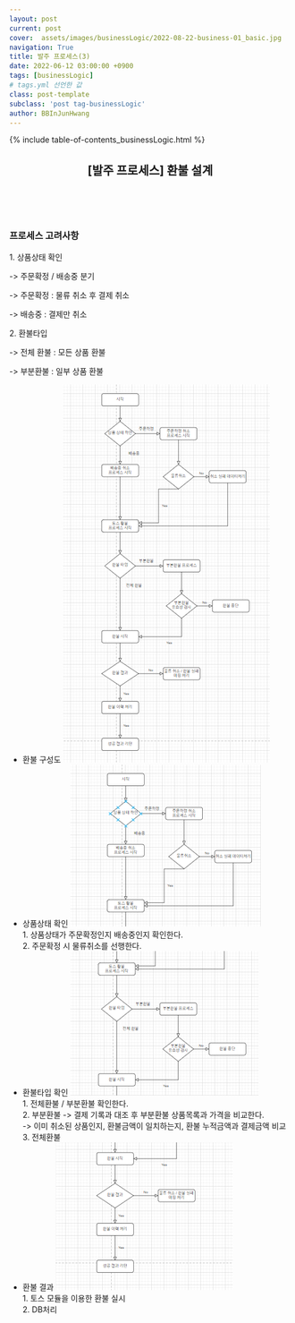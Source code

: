 ```yaml
---
layout: post
current: post
cover:  assets/images/businessLogic/2022-08-22-business-01_basic.jpg
navigation: True
title: 발주 프로세스(3)
date: 2022-06-12 03:00:00 +0900
tags: [businessLogic]  
# tags.yml 선언한 값
class: post-template
subclass: 'post tag-businessLogic'
author: BBInJunHwang
---
```


{% include table-of-contents_businessLogic.html %}
<div>
    <header>
      <h2 class="title">[발주 프로세스] 환불 설계</h2><br>
    </header>
    <div>
      <h3 class="subTitle">프로세스 고려사항</h3>
      <p>1. 상품상태 확인</p>
      <p>-> 주문확정 / 배송중 분기</p>
      <p>-> 주문확정 : 물류 취소 후 결제 취소 </p>
      <p>-> 배송중 : 결제만 취소</p>
      <p>2. 환불타입</p>
      <p>-> 전체 환불 : 모든 상품 환불</p>
      <p>-> 부분환불 : 일부 상품 환불 </p>
    </div>
    <div class="listWrapper">
      <span style="font-size: 20px;"></span>
      <ul class="imageList">
        <li>
          <div class="area">
          <span>환불 구성도</span>
            <img data-action="zoom" src="/assets/images/businessLogic/businessLogic04/ch04_refund01.PNG" alt='absolute'>
            <div>
            </div>
          </div>
        </li>
        <li>
          <div class="area">
          <span>상품상태 확인</span>
            <img data-action="zoom" src="/assets/images/businessLogic/businessLogic04/ch04_refund02.PNG" alt='absolute'>
            <div>
                <span>1. 상품상태가 주문확정인지 배송중인지 확인한다.<br>
                      2. 주문확정 시 물류취소를 선행한다.<br>
                </span>
            </div>
          </div>
        </li>
        <li>
          <div class="area">
          <span>환불타입 확인</span>
            <img data-action="zoom" src="/assets/images/businessLogic/businessLogic04/ch04_refund03.PNG" alt='absolute'>
            <div>
                <span>1. 전체환불 / 부분환불 확인한다.<br>
                      2. 부분환불 
                      -> 결제 기록과 대조 후 부분환불 상품목록과 가격을 비교한다.<br>
                      -> 이미 취소된 상품인지, 환불금액이 일치하는지, 환불 누적금액과 결제금액 비교<br>
                      3. 전체환불
                      </span>
            </div>
          </div>
        </li>
        <li>
          <div class="area">
          <span>환불 결과</span>
            <img data-action="zoom" src="/assets/images/businessLogic/businessLogic04/ch04_refund04.PNG" alt='absolute'>
            <div>
                <span>1. 토스 모듈을 이용한 환불 실시<br>
                      2. DB처리
                </span>
            </div>
          </div>
        </li>
      </ul>
    </div>
  </div> 



